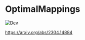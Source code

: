 # OptimalMappings
[![Dev](https://img.shields.io/badge/docs-dev-blue.svg)](https://toblick.github.io/OptimalMappings.jl/dev/)


https://arxiv.org/abs/2304.14884

